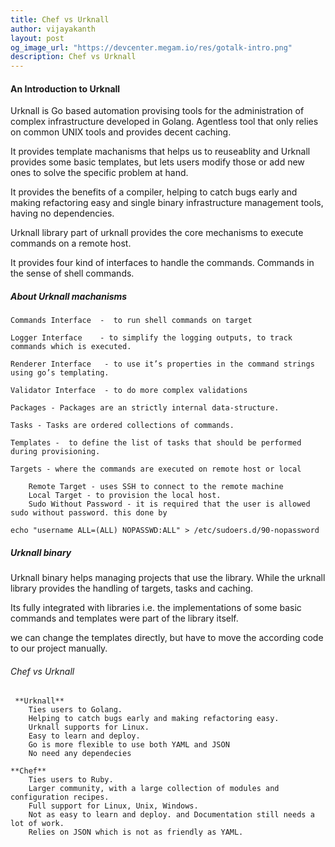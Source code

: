 ```yaml
---
title: Chef vs Urknall
author: vijayakanth
layout: post
og_image_url: "https://devcenter.megam.io/res/gotalk-intro.png"
description: Chef vs Urknall
---
```


#### An Introduction to Urknall

Urknall is Go based automation provising tools for the administration of complex infrastructure developed in Golang. Agentless tool that only relies on common UNIX tools and provides decent caching.

It provides template machanisms that helps us to reuseablity and Urknall provides some basic templates, but lets users modify those or add new ones to solve the specific problem at hand.


It provides the benefits of a compiler, helping to catch bugs early and making refactoring easy and single binary infrastructure management tools, having no dependencies.

Urknall library part of urknall provides the core mechanisms to execute commands on a remote host.

 It provides four kind of interfaces to handle the commands. Commands in the sense of shell commands.

##### About Urknall machanisms

  	Commands Interface  -  to run shell commands on target  

 	Logger Interface    - to simplify the logging outputs, to track commands which is executed.

	Renderer Interface   - to use it’s properties in the command strings using go’s templating.

	Validator Interface  - to do more complex validations

 	Packages - Packages are an strictly internal data-structure.

	Tasks - Tasks are ordered collections of commands.

	Templates -  to define the list of tasks that should be performed during provisioning.

	Targets - where the commands are executed on remote host or local

		Remote Target - uses SSH to connect to the remote machine
		Local Target - to provision the local host.
		Sudo Without Password - it is required that the user is allowed sudo without password. this done by

	echo "username ALL=(ALL) NOPASSWD:ALL" > /etc/sudoers.d/90-nopassword


##### Urknall binary


   Urknall binary helps managing projects that use the library. While the urknall library provides the handling of targets, tasks and caching.

   Its fully integrated with libraries i.e. the implementations of some basic commands and templates were part of the library itself.

   we can change the templates directly, but have to move the according code to our project manually.

###### Chef vs Urknall
     **Urknall**
		Ties users to Golang.
		Helping to catch bugs early and making refactoring easy.
		Urknall supports for Linux.
		Easy to learn and deploy.
		Go is more flexible to use both YAML and JSON
        No need any dependecies

 	**Chef**
		Ties users to Ruby.
		Larger community, with a large collection of modules and configuration recipes.
		Full support for Linux, Unix, Windows.
		Not as easy to learn and deploy. and Documentation still needs a lot of work.
		Relies on JSON which is not as friendly as YAML.
